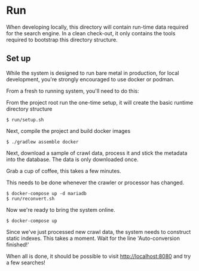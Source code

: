 # Run

When developing locally, this directory will contain run-time data required for
the search engine. In a clean check-out, it only contains the tools required to 
bootstrap this directory structure.

## Set up

While the system is designed to run bare metal in production,
for local development, you're strongly encouraged to use docker
or podman. 

From a fresh to running system, you'll need to do this:

From the project root run the one-time setup, it will create the
basic runtime directory structure 
```
$ run/setup.sh
```

Next, compile the project and build docker images

```
$ ./gradlew assemble docker
```

Next, download a sample of crawl data, process it and stick the metadata
into the database. The data is only downloaded once. 

Grab a cup of coffee, this takes a few minutes.

This needs to be done whenever the crawler or processor has changed.

```
$ docker-compose up -d mariadb
$ run/reconvert.sh
```

Now we're ready to bring the system online.

```
$ docker-compose up
```

Since we've just processed new crawl data, the system needs to construct static
indexes. This takes a moment. Wait for the line 'Auto-conversion finished!'

When all is done, it should be possible to visit
[http://localhost:8080](http://localhost:8080) and try a few searches!

